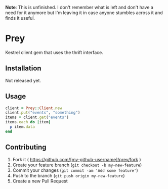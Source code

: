 **Note**: This is unfinished. I don't remember what is left and don't have a need for it anymore but I'm leaving it in case anyone stumbles across it and finds it useful.

# Prey

Kestrel client gem that uses the thrift interface.

## Installation

Not released yet.

## Usage

```ruby
client = Prey::Client.new
client.put("events", "something")
items = client.get("events")
items.each do |item|
  p item.data
end
```

## Contributing

1. Fork it ( https://github.com/[my-github-username]/prey/fork )
2. Create your feature branch (`git checkout -b my-new-feature`)
3. Commit your changes (`git commit -am 'Add some feature'`)
4. Push to the branch (`git push origin my-new-feature`)
5. Create a new Pull Request
